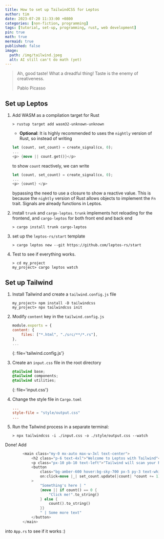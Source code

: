 ```yaml
---
title: How to set up TailwindCSS for Leptos
author: tim
date: 2023-07-20 11:33:00 +0800
categories: [non-fiction, programming]
tags: [tutorial, set-up, programming, rust, web development]
pin: true
math: true
mermaid: true
published: false
image:
  path: /img/tailwind.jpeg
  alt: AI still can't do math (yet)
---
```


> Ah, good taste! What a dreadful thing! Taste is the enemy of creativeness.
> 
> Pablo Picasso


## Set up Leptos

1. Add WASM as a compilation target for Rust

    ```console
    > rustup target add wasm32-unknown-unknown

    ```

   - **Optional**: It is highly recommended to uses the `nightly` version of Rust, so instead of writing 
   
   ```rust
   let (count, set_count) = create_signal(cx, 0);
   ...
   <p> {move || count.get()}</p>

   ```
   
   to show `count` reactively, we can write
   
   ```rust
   let (count, set_count) = create_signal(cx, 0);
   ...
   <p> {count} </p>
   ```
   
   bypassing the need to use a closure to show a reactive value. This is because
   the `nightly` version of Rust allows objects to implement the `Fn` trait.
   Signals are already functions in Leptos.
   
   
2. install `trunk` and `cargo-leptos`. `trunk` implements hot reloading for the
   frontend, and `cargo-leptos` for both front end and back end
   
   ```console
   > cargo install trunk cargo-leptos
   ```
   
3. set up the `leptos-rs/start` template

    ```console
    > cargo leptos new --git https://github.com/leptos-rs/start
    ```

4. Test to see if everything works. 

    ```console
    > cd my_project
    my_project> cargo leptos watch
    ```
    
## Set up Tailwind

1. Install Tailwind and create a `tailwind.config.js` file

    ```console
    my_project> npm install -D tailwindcss
    my_project> npx tailwindcss init
    ```
    
2. Modify `content` key in the `tailwind.config.js`

    ```js
    module.exports = {
    content: {
        files: ["*.html", "./src/**/*.rs"],
    },
    ...
    ```
    {: file='tailwind.config.js'}
    
3. Create an `input.css` file in the root directory

    ```css
    @tailwind base;
    @tailwind components;
    @tailwind utilities;
    ```
    {: file='input.css'}
    
4. Change the style file in `Cargo.toml`

    ```toml
    ...
    style-file = "style/output.css"
    ...
    ```

5. Run the Tailwind process in a separate terminal:

    ```
    > npx tailwindcss -i ./input.css -o ./style/output.css --watch
    ```
    
Done! Add 

```rust
        <main class="my-0 mx-auto max-w-3xl text-center">
            <h2 class="p-6 text-4xl">"Welcome to Leptos with Tailwind"</h2>
            <p class="px-10 pb-10 text-left">"Tailwind will scan your Rust files for Tailwind class names and compile them into a CSS file."</p>
            <button
                class="bg-amber-600 hover:bg-sky-700 px-5 py-3 text-white rounded-lg"
                on:click=move |_| set_count.update(|count| *count += 1)
            >
                "Something's here | "
                {move || if count() == 0 {
                    "Click me!".to_string()
                } else {
                    count().to_string()
                }}
                " | Some more text"
            </button>
        </main>
```

into `App.rs` to see if it works :)
